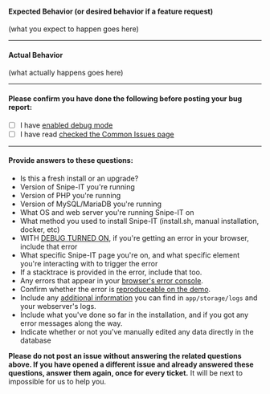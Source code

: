 #### Expected Behavior (or desired behavior if a feature request)

(what you expect to happen goes here)

-----

#### Actual Behavior

(what actually happens goes here)

-----

#### Please confirm you have done the following before posting your bug report:

- [ ] I have [enabled debug mode](https://snipe-it.readme.io/docs/getting-help#section-step-1-enable-debug-mode)
- [ ] I have read [checked the Common Issues page](https://snipe-it.readme.io/docs/common-issues)

-----
#### Provide answers to these questions:

- Is this a fresh install or an upgrade? 
- Version of Snipe-IT you're running
- Version of PHP you're running
- Version of MySQL/MariaDB you're running
- What OS and web server you're running Snipe-IT on
- What method you used to install Snipe-IT (install.sh, manual installation, docker, etc)
- WITH [DEBUG TURNED ON](https://snipe-it.readme.io/docs/getting-help#section-step-1-enable-debug-mode), if you're getting an error in your browser, include that error
- What specific Snipe-IT page you're on, and what specific element you're interacting with to trigger the error
- If a stacktrace is provided in the error, include that too.
- Any errors that appear in your [browser's error console](https://snipe-it.readme.io/docs/getting-help#section-step-2-enable-your-browsers-error-console).
- Confirm whether the error is [reproduceable on the demo](https://snipeitapp.com/demo).
- Include any [additional information](https://snipe-it.readme.io/docs/getting-help#section-step-3-check-your-app-and-server-logs) you can find in `app/storage/logs` and your webserver's logs.
- Include what you've done so far in the installation, and if you got any error messages along the way.
- Indicate whether or not you've manually edited any data directly in the database

**Please do not post an issue without answering the related questions above. If you have opened a different issue and already answered these questions, answer them again, once for every ticket.** It will be next to impossible for us to help you.

